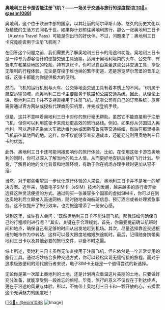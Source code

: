 **奥地利三日卡是否能注册飞机？——一场关于交通与旅行的深度探讨[[TG💪+ @esim1088](https://t.me/s/esim1088)]**

奥地利，这个位于欧洲中部的国家，以其壮丽的阿尔卑斯山脉、悠久的历史文化以及精致的生活方式闻名于世。如果你计划前往奥地利旅行，那么一张奥地利三日卡（Austria Travel Pass）可能是你出行的好伙伴。不过，问题来了：奥地利三日卡究竟能否用于注册飞机呢？

在回答这个问题之前，我们需要先了解奥地利三日卡的用途和功能。奥地利三日卡是一种专为游客设计的便捷交通工具通票，适用于奥地利境内的火车、公交车、有轨电车和某些地区的轮船。持有这张卡，你可以自由乘坐这些公共交通工具，享受无限制的行程体验。无论是穿梭于维也纳的繁华街道，还是游览萨尔茨堡的音乐之城，这张卡都能为你提供极大的便利。

然而，飞机的运行机制与火车、公交等地面交通工具有着本质上的不同。飞机属于航空运输领域，而奥地利三日卡主要服务于铁路和公路交通系统。因此，从理论上讲，奥地利三日卡并不支持直接用于注册飞机。航空公司有自己的订票系统，旅客需要通过官方网站或授权代理商购买机票，并完成登机手续。

但是，这并不意味着奥地利三日卡对你的旅行毫无帮助。虽然它不能直接用于注册飞机，但你可以利用这张卡来规划更高效的旅行路线。例如，如果你从邻国进入奥地利，可以选择先乘坐火车抵达维也纳或因斯布鲁克等交通枢纽，然后在那里换乘飞机前往其他目的地。这样，你不仅能够节省交通成本，还能充分利用奥地利三日卡的优势。

此外，奥地利三日卡还可能间接影响你的旅行体验。比如，在使用这张卡游览奥地利的同时，你可以深入了解当地的风土人情，从而更好地安排后续的飞行计划。毕竟，了解目的地的文化背景和地理环境，有助于你在机场办理手续时更加从容不迫。

当然，对于那些希望进一步优化旅行体验的人来说，奥地利三日卡并不是唯一的解决方案。近年来，随着电子SIM卡（eSIM）技术的发展，越来越多的旅行者开始选择这种灵活便捷的方式。通过购买一张兼容多个国家的虚拟SIM卡，你可以在到达奥地利后立即接入高速网络，随时随地查询航班信息、预订酒店或者处理紧急事务。这不仅提升了旅行效率，也为旅途增添了一份安心感。

说到这里，或许有人会问：“既然奥地利三日卡不能注册飞机，那我该如何确保自己的行程顺利进行呢？”其实，关键在于合理规划。首先，你需要提前确认航班时间和地点，确保自己有足够的时间从出发地赶到机场。其次，尽量选择靠近交通枢纽的城市作为中转站，这样可以最大限度地缩短旅途耗时。最后，记得随身携带奥地利三日卡以及其他必要的旅行文件，以备不时之需。

综上所述，奥地利三日卡虽然无法直接用于注册飞机，但它依然是一个非常实用的旅行工具。通过巧妙结合多种交通方式，你可以轻松实现无缝衔接的旅程。而对于追求极致便利的现代旅行者来说，电子SIM卡无疑是一个值得尝试的新选择。

无论你是第一次踏上奥地利的土地，还是计划再次重温这片美丽的土地，只要做好充分准备，就能享受到一段难忘的旅程。毕竟，旅行的意义不仅仅在于到达终点，更在于沿途的风景与体验。所以，不妨带上奥地利三日卡和一颗开放的心，去探索这个充满魅力的国度吧！

[[TG💪+ @esim1088](https://t.me/s/esim1088) ![Image](https://i.postimg.cc/4NQfJmqS/Snipaste-2025-05-13-00-14-12.png)]